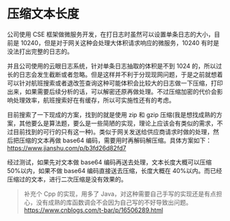 # 压缩文本长度

公司使用 CSE 框架做微服务开发，在打日志时虽然可以设置单条日志的大小，目前是 10240，但是对于网关这种会处理大体积请求响应的微服务，10240 有时是没法打出完整的日志的。

并且公司使用的云眼日志系统，针对单条日志抽取的体积是不到 1024 的，所以过长的日志会发生截断或者忽略。但是这样并不利于分现现网问题，于是之前就想着可以针对航班搜索或者退改签查询这种可能体积会比较大的日志做一下压缩，打印出来，如果需要后续分析的话，可以解密还原再做处理。不过压缩加密的代价会影响处理效率，航班搜索好在有缓存，所以可实施性还有的考虑。

目前搜索了一下现成的方案，找到的就是使用 zip 和 gzip 压缩(我是想找成熟的方案，其他要么是算法题，要么是一些简陋的实现，理论上应该会有类似的需求，不过目前找到的可行的只有这一种)。类似于网关发送给供应商请求时做的处理，然后把压缩的文本再做 base64 编码，需要用时再解码解压缩。具体方案如下：https://www.jianshu.com/p/b3fd26d82fd7

经过测试，如果先对文本做 base64 编码再送去处理，文本长度大概可以压缩 50%以内，如果不做 base64 编码直接送去压缩，长度大概在 40%以内。而已经压缩过的文本，进行二次压缩是没有效果的。

> 补充个 Cpp 的实现，用多了 Java，对这种需要自己手写的实现还是有点担心，没有成熟的库函数调会不会因为自己写的不好导致出问题。
> https://www.cnblogs.com/t-bar/p/16506289.html
